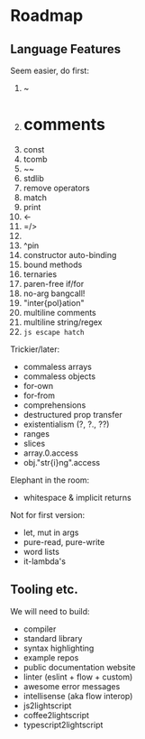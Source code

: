
# Roadmap 

## Language Features

Seem easier, do first:
1. ~
1. # comments
1. const
1. tcomb
1. ~~
1. stdlib
1. remove operators
1. match
1. print
1. <-
1. =/>
1. <?-
1. ^pin
1. constructor auto-binding
1. bound methods
1. ternaries
1. paren-free if/for
1. no-arg bangcall!
1. "inter{pol}ation"
1. multiline comments
1. multiline string/regex
1. `js escape hatch`

Trickier/later:
- commaless arrays
- commaless objects
- for-own
- for-from
- comprehensions
- destructured prop transfer
- existentialism (?, ?., ??)
- ranges
- slices
- array.0.access
- obj."str{i}ng".access

Elephant in the room:
- whitespace & implicit returns

Not for first version:
- let, mut in args
- pure-read, pure-write
- word lists
- it-lambda's


## Tooling etc.

We will need to build:
- compiler
- standard library
- syntax highlighting
- example repos
- public documentation website
- linter (eslint + flow + custom)
- awesome error messages 
- intellisense (aka flow interop)
- js2lightscript
- coffee2lightscript
- typescript2lightscript

